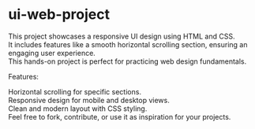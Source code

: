 # ui-web-project
This project showcases a responsive UI design using HTML and CSS. <br> It includes features like a smooth horizontal scrolling section, ensuring an engaging user experience. <br>This hands-on project is perfect for practicing web design fundamentals.

Features:

Horizontal scrolling for specific sections. <br>
Responsive design for mobile and desktop views. <br>
Clean and modern layout with CSS styling. <br>
Feel free to fork, contribute, or use it as inspiration for your projects.
